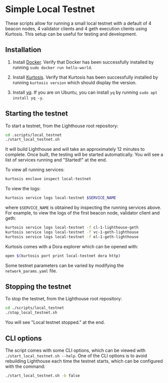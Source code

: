 # Simple Local Testnet

These scripts allow for running a small local testnet with a default of 4 beacon nodes, 4 validator clients and 4 geth execution clients using Kurtosis.
This setup can be useful for testing and development.

## Installation

1. Install [Docker](https://docs.docker.com/get-docker/). Verify that Docker has been successfully installed by running `sudo docker run hello-world`. 

1. Install [Kurtosis](https://docs.kurtosis.com/install/). Verify that Kurtosis has been successfully installed by running `kurtosis version` which should display the version.

1. Install [yq](https://github.com/mikefarah/yq). If you are on Ubuntu, you can install `yq` by running `sudo apt install yq -y`.

## Starting the testnet

To start a testnet, from the Lighthouse root repository:

```bash
cd .scripts/local_testnet
./start_local_testnet.sh
```

It will build Lighthouse and will take an approximately 12 minutes to complete. Once built, the testing will be started automatically. You will see a list of services running and "Started!" at the end. 

To view all running services:

```bash
kurtosis enclave inspect local-testnet
```

To view the logs:

```bash
kurtosis service logs local-testnet $SERVICE_NAME
```

where `$SERVICE_NAME` is obtained by inspecting the running services above. For example, to view the logs of the first beacon node, validator client and geth:

```bash
kurtosis service logs local-testnet -f cl-1-lighthouse-geth 
kurtosis service logs local-testnet -f vc-1-geth-lighthouse
kurtosis service logs local-testnet -f el-1-geth-lighthouse
```

Kurtosis comes with a Dora explorer which can be opened with:

```bash
open $(kurtosis port print local-testnet dora http)
```

Some testnet parameters can be varied by modifying the `network_params.yaml` file. 

## Stopping the testnet

To stop the testnet, from the Lighthouse root repository:

```bash
cd ./scripts/local_testnet
./stop_local_testnet.sh
```

You will see "Local testnet stopped." at the end. 

## CLI options

The script comes with some CLI options, which can be viewed with `./start_local_testnet.sh --help`. One of the CLI options is to avoid rebuilding Lighthouse each time the testnet starts, which can be configured with the command:

```bash
./start_local_testnet.sh -b false
```